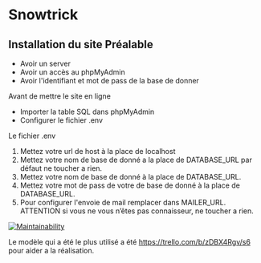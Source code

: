 # Snowtrick
## Installation du site Préalable 
* Avoir un server 
* Avoir un accès au phpMyAdmin 
* Avoir l'identifiant et mot de pass de la base de donner

Avant de mettre le site en ligne 
* Importer la table SQL dans phpMyAdmin 
* Configurer le fichier .env

Le fichier .env
1. Mettez votre url de host à la place de localhost
2. Mettez votre nom de base de donné a la place de DATABASE_URL par défaut ne toucher a rien. 
3. Mettez votre nom de base de donné à la place de DATABASE_URL. 
4. Mettez votre mot de pass de votre de base de donné à la place de DATABASE_URL. 
5. Pour configurer l'envoie de mail remplacer dans MAILER_URL. 
ATTENTION si vous ne vous n’êtes pas connaisseur, ne toucher a rien.

[![Maintainability](https://api.codeclimate.com/v1/badges/70ae098e35c31eaae3d1/maintainability)](https://codeclimate.com/github/Monsieur76/S6/maintainability)

Le modèle qui a été le plus utilisé a été https://trello.com/b/zDBX4Rgv/s6 pour aider a la réalisation.
